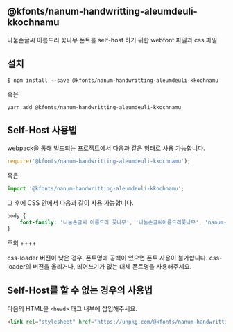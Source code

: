 
@kfonts/nanum-handwritting-aleumdeuli-kkochnamu
---------------------

나눔손글씨 아름드리 꽃나무 폰트를 self-host 하기 위한 webfont 파일과 css 파일

설치
----

```
$ npm install --save @kfonts/nanum-handwritting-aleumdeuli-kkochnamu
```

혹은

```
yarn add @kfonts/nanum-handwritting-aleumdeuli-kkochnamu
```

Self-Host 사용법
---------------

webpack을 통해 빌드되는 프로젝트에서 다음과 같은 형태로 사용 가능합니다.

```js
require('@kfonts/nanum-handwritting-aleumdeuli-kkochnamu');
```

혹은

```js
import '@kfonts/nanum-handwritting-aleumdeuli-kkochnamu';
```

그 후에 CSS 안에서 다음과 같이 사용 가능합니다.

```css
body {
    font-family: '나눔손글씨 아름드리 꽃나무', '나눔손글씨아름드리꽃나무', 'nanum-handwritting-aleumdeuli-kkochnamu';
}
```

주의
++++

css-loader 버전이 낮은 경우, 폰트명에 공백이 있으면 폰트 사용이 불가합니다.
css-loader의 버전을 올리거나, 띄어쓰기가 없는 대체 폰트명을 사용해주세요.

Self-Host를 할 수 없는 경우의 사용법
--------------------------------

다음의 HTML을 `<head>` 태그 내부에 삽입해주세요.

```html
<link rel="stylesheet" href="https://unpkg.com/@kfonts/nanum-handwritting-aleumdeuli-kkochnamu/index.css" />
```

